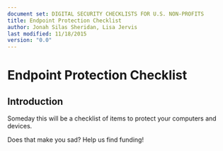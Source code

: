 ```yaml
---
document set: DIGITAL SECURITY CHECKLISTS FOR U.S. NON-PROFITS
title: Endpoint Protection Checklist
author: Jonah Silas Sheridan, Lisa Jervis
last modified: 11/18/2015
version: "0.0"
---
```


# Endpoint Protection Checklist

## Introduction
Someday this will be a checklist of items to protect your computers and devices.

Does that make you sad? Help us find funding!
